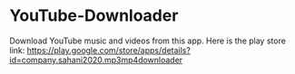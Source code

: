 # YouTube-Downloader
Download YouTube music and videos from this app.
Here is the play store link: https://play.google.com/store/apps/details?id=company.sahani2020.mp3mp4downloader
